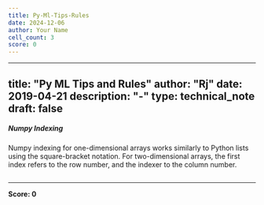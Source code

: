 ```yaml
---
title: Py-Ml-Tips-Rules
date: 2024-12-06
author: Your Name
cell_count: 3
score: 0
---
```


---
title: "Py ML Tips and Rules"
author: "Rj"
date: 2019-04-21
description: "-"
type: technical_note
draft: false
---
##### Numpy Indexing
Numpy indexing for one-dimensional arrays works similarly to Python lists using the square-bracket notation. For two-dimensional arrays, the first index refers to the row number, and the indexer to the column number.


```python

```


---
**Score: 0**